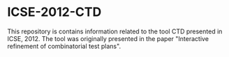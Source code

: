 # ICSE-2012-CTD


This repository is contains information related to the tool CTD presented in ICSE, 2012. The tool was originally presented in the paper "Interactive refinement of combinatorial test plans".

